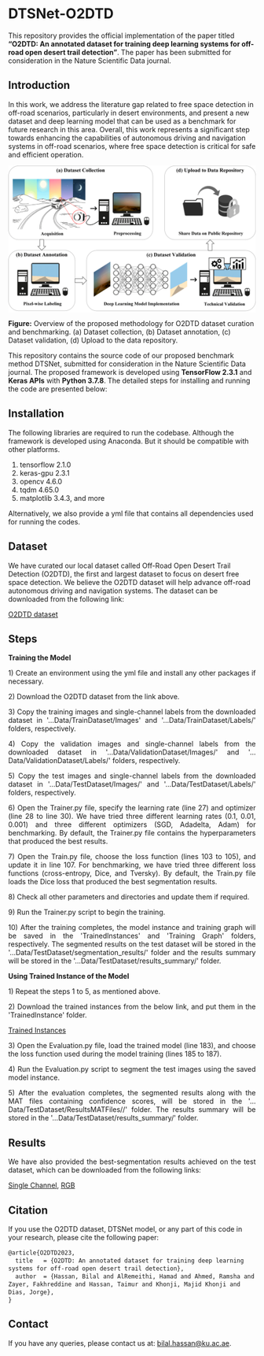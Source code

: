 # DTSNet-O2DTD
This repository provides the official implementation of the paper titled <b>“O2DTD: An annotated dataset for training deep learning systems for off-road open desert trail detection”</b>. The paper has been submitted for consideration in the Nature Scientific Data journal.

## Introduction
In this work, we address the literature gap related to free space detection in off-road scenarios, particularly in desert environments, and present a new dataset and deep learning model that can be used as a benchmark for future research in this area. Overall, this work represents a significant step towards enhancing the capabilities of autonomous driving and navigation systems in off-road scenarios, where free space detection is critical for safe and efficient operation.


<p align="center">
<img width=800 align="center" src = "https://github.com/BilalHassan90/DTSNet-O2DTD/blob/main/Other/Fig.png" alt="Introduction"> </br>
</p>

**Figure:** Overview of the proposed methodology for O2DTD dataset curation and benchmarking. (a) Dataset collection, (b) Dataset annotation, (c) Dataset validation, (d) Upload to the data repository.


This repository contains the source code of our proposed benchmark method DTSNet, submitted for consideration in the Nature Scientific Data journal. The proposed framework is developed using <b>TensorFlow 2.3.1</b> and <b>Keras APIs</b> with <b>Python 3.7.8</b>. The detailed steps for installing and running the code are presented below:

## Installation
The following libraries are required to run the codebase. Although the framework is developed using Anaconda. But it should be compatible with other platforms.

1) tensorflow 2.1.0
2) keras-gpu 2.3.1 
3) opencv 4.6.0
4) tqdm 4.65.0
5) matplotlib 3.4.3, and more

Alternatively, we also provide a yml file that contains all dependencies used for running the codes.

## Dataset
We have curated our local dataset called Off-Road Open Desert Trail Detection (O2DTD), the first and largest dataset to focus on desert free space detection. We believe the O2DTD dataset will help advance off-road autonomous driving and navigation systems. The dataset can be downloaded from the following link:

[O2DTD dataset](https://drive.google.com/file/d/1A-R5un-S6QiFb4nLzGhCzGB7hdqdrF0-/view?usp=share_link)

## Steps 
<p align="justify">
<b>Training the Model</b>
<p align="justify">
1) Create an environment using the yml file and install any other packages if necessary.
<p align="justify">
2) Download the O2DTD dataset from the link above.
<p align="justify">
3) Copy the training images and single-channel labels from the downloaded dataset in '…Data/TrainDataset/Images' and '…Data/TrainDataset/Labels/' folders, respectively.
<p align="justify">
4) Copy the validation images and single-channel labels from the downloaded dataset in '…Data/ValidationDataset/Images/' and '…Data/ValidationDataset/Labels/' folders, respectively.
<p align="justify">
5) Copy the test images and single-channel labels from the downloaded dataset in '…Data/TestDataset/Images/' and '…Data/TestDataset/Labels/' folders, respectively.
<p align="justify">
6) Open the Trainer.py file, specify the learning rate (line 27) and optimizer (line 28 to line 30). We have tried three different learning rates (0.1, 0.01, 0.001) and three different optimizers (SGD, Adadelta, Adam) for benchmarking. By default, the Trainer.py file contains the hyperparameters that produced the best results.
<p align="justify">
7) Open the Train.py file, choose the loss function (lines 103 to 105), and update it in line 107. For benchmarking, we have tried three different loss functions (cross-entropy, Dice, and Tversky). By default, the Train.py file loads the Dice loss that produced the best segmentation results.
<p align="justify">
8) Check all other parameters and directories and update them if required.
<p align="justify">
9) Run the Trainer.py script to begin the training. 
<p align="justify">
10) After the training completes, the model instance and training graph will be saved in the 'TrainedInstances' and 'Training Graph' folders, respectively. The segmented results on the test dataset will be stored in the '…Data/TestDataset/segmentation_results/' folder and the results summary will be stored in the '…Data/TestDataset/results_summary/' folder.


<b>Using Trained Instance of the Model</b>
<p align="justify">
1) Repeat the steps 1 to 5, as mentioned above. </p>
<p align="justify">
2) Download the trained instances from the below link, and put them in the 'TrainedInstance' folder.</p>

[Trained Instances](https://drive.google.com/drive/folders/1k5-xei0G9GUs0eRLErF90uwmlKdwWxhD)

<p align="justify">
3) Open the Evaluation.py file, load the trained model (line 183), and choose the loss function used during the model training (lines 185 to 187).
<p align="justify">
4) Run the Evaluation.py script to segment the test images using the saved model instance. 
<p align="justify">
5) After the evaluation completes, the segmented results along with the MAT files containing confidence scores, will be stored in the '…Data/TestDataset/ResultsMATFiles//' folder. The results summary will be stored in the '…Data/TestDataset/results_summary/' folder. 

## Results
<p align="justify">
We have also provided the best-segmentation results achieved on the test dataset, which can be downloaded from the following links:
</p>

[Single Channel](https://drive.google.com/file/d/1EYNhL9IvpVB2OhiWZ6bCtsHBsmP7cdQr/view?usp=sharing), 
[RGB](https://drive.google.com/file/d/1NqfeLfZdfSZBtKzP1HJYFgquuejcFI4f/view?usp=sharing)

## Citation
If you use the O2DTD dataset, DTSNet model, or any part of this code in your research, please cite the following paper:

```
@article{O2DTD2023,
  title   = {O2DTD: An annotated dataset for training deep learning systems for off-road open desert trail detection},
  author  = {Hassan, Bilal and AlRemeithi, Hamad and Ahmed, Ramsha and Zayer, Fakhreddine and Hassan, Taimur and Khonji, Majid Khonji and Dias, Jorge},
}
```

## Contact
If you have any queries, please contact us at: bilal.hassan@ku.ac.ae.
